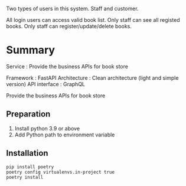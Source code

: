 
Two types of users in this system.
Staff and customer.

All login users can access valid book list.
Only staff can see all registed books.
Only staff can register/update/delete books.

# Summary
Service : Provide the business APIs for book store

Framework : FastAPI
Architecture : Clean architecture (light and simple version)
API interface : GraphQL

Provide the business APIs for book store

## Preparation

1. Install python 3.9 or above
2. Add Python path to environment variable

## Installation

```
pip install poetry
poetry config virtualenvs.in-project true
poetry install
```
